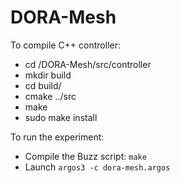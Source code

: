 # DORA-Mesh

To compile C++ controller:

- cd /DORA-Mesh/src/controller
- mkdir build
- cd build/ 
- cmake ../src
- make 
- sudo make install

To run the experiment:

- Compile the Buzz script: `make`
- Launch `argos3 -c dora-mesh.argos`
